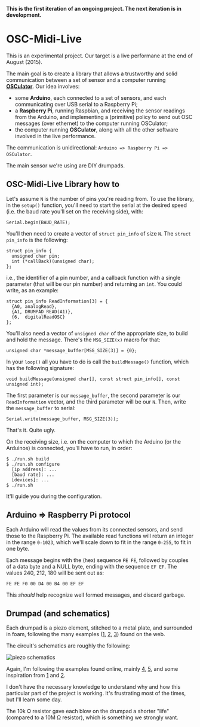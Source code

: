 **This is the first iteration of an ongoing project. The next iteration is in development.**

# OSC-Midi-Live

This is an experimental project. Our target is a live performane at the end of August (2015).

The main goal is to create a library that allows a trustworthy and solid communication between a set of sensor and a computer running [**OSCulator**][osculator]. Our idea involves:

- some **Arduino**, each connected to a set of sensors, and each communicating over USB serial to a Raspberry Pi;
- a **Raspberry Pi**, running Raspbian, and receiving the sensor readings from the Arduino, and implementing a (primitive) policy to send out OSC messages (over ethernet) to the computer running OSCulator;
- the computer running **OSCulator**, along with all the other software involved in the live performance.

The communication is unidirectional: `Arduino => Raspberry Pi => OSCulator`.

The main sensor we're using are DIY drumpads.

## OSC-Midi-Live Library how to

Let's assume `N` is the number of pins you're reading from. To use the library, in the `setup()` function, you'll need to start the serial at the desired speed (i.e. the baud rate you'll set on the receiving side), with:

    Serial.begin(BAUD_RATE);

You'll then need to create a vector of `struct pin_info` of size `N`. The `struct pin_info` is the following:

    struct pin_info {
      unsigned char pin;
      int (*callBack)(unsigned char);
    };

i.e., the identifier of a pin number, and a callback function with a single parameter (that will be our pin number) and returning an `int`. You could write, as an example:

    struct pin_info ReadInformation[3] = {
      {A0, analogRead},
      {A1, DRUMPAD_READ(A1)},
      {6,  digitalReadOSC}
    };

You'll also need a vector of `unsigned char` of the appropriate size, to build and hold the message. There's the `MSG_SIZE(x)` macro for that:

    unsigned char *message_buffer[MSG_SIZE(3)] = {0};

In your `loop()` all you have to do is call the `buildMessage()` function, which has the following signature:

    void buildMessage(unsigned char[], const struct pin_info[], const unsigned int);

The first parameter is our `message_buffer`, the second parameter is our `ReadInformation` vector, and the third parameter will be our `N`. Then, write the `message_buffer` to serial:

    Serial.write(message_buffer, MSG_SIZE(3));

That's it. Quite ugly.

On the receiving size, i.e. on the computer to which the Arduino (or the Arduinos) is connected, you'll have to run, in order:

    $ ./run.sh build
    $ ./run.sh configure
      [ip address]: ...
      [baud rate]: ...
      [devices]: ...
    $ ./run.sh

It'll guide you during the configuration.

## Arduino => Raspberry Pi protocol

Each Arduino will read the values from its connected sensors, and send those to the Raspberry Pi. The available read functions will return an integer in the range `0-1023`, which we'll scale down to fit in the range `0-255`, to fit in one byte.

Each message begins with the (hex) sequence `FE FE`, followed by couples of a data byte and a NULL byte, ending with the sequence `EF EF`. The values 240, 212, 180 will be sent out as:

    FE FE F0 00 D4 00 B4 00 EF EF 

This _should_ help recognize well formed messages, and discard garbage.

## Drumpad (and schematics)

Each drumpad is a piezo element, stitched to a metal plate, and surrounded in foam, following the many examples ([1][spikenzie1], [2][spikenzie2], [3][arduinodrumkit]) found on the web.

The circuit's schematics are roughly the following:

![piezo schematics][piezo]

Again, I'm following the examples found online, mainly [4][knocksensor], [5][use_a_zener], and some inspiration from [1][spikenzie1] and [2][spikenzie2].

I don't have the necessary knowledge to understand why and how this particular part of the project is working. It's frustrating most of the times, but I'll learn some day.

The 10k &#8486; resistor gave each blow on the drumpad a shorter "life" (compared to a 10M &#8486; resistor), which is something we strongly want.


[patternsinc]: https://leanpub.com/patternsinc "Patterns in C"
[osculator]: http://www.osculator.net "OSCulator"
[spikenzie1]: http://www.spikenzielabs.com/SpikenzieLabs/dkkai.html "Drum Kit - Kit AI"
[spikenzie2]: http://www.spikenzielabs.com/SpikenzieLabs/DrumKitKit.html "Drum Kit - Kit"
[arduinodrumkit]: https://arduinodrumkit.wordpress.com/2013/10/27/video-3-piece-drum-kit-demo-with-prototype-drum-pads/ "Video: drum kit demo"
[use_a_zener]: http://forum.arduino.cc/index.php?topic=41149.msg299767#msg299767 "Arduino Forum: reading piezo velocity"
[knocksensor]: https://www.arduino.cc/en/Tutorial/KnockSensor "Arduino: knock sensor"

[piezo]: http://asmeikal.me/images/schematics_piezo.svg "Piezo schematics - made with iCircuit (http://icircuitapp.com)"